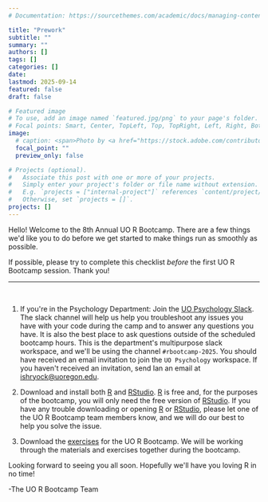 ```yaml
---
# Documentation: https://sourcethemes.com/academic/docs/managing-content/

title: "Prework"
subtitle: ""
summary: ""
authors: []
tags: []
categories: []
date: 
lastmod: 2025-09-14
featured: false
draft: false

# Featured image
# To use, add an image named `featured.jpg/png` to your page's folder.
# Focal points: Smart, Center, TopLeft, Top, TopRight, Left, Right, BottomLeft, Bottom, BottomRight.
image:
  # caption: <span>Photo by <a href="https://stock.adobe.com/contributor/205968087/surfupvector?load_type=author&prev_url=detail">Surfup Vector</a>
  focal_point: ""
  preview_only: false

# Projects (optional).
#   Associate this post with one or more of your projects.
#   Simply enter your project's folder or file name without extension.
#   E.g. `projects = ["internal-project"]` references `content/project/deep-learning/index.md`.
#   Otherwise, set `projects = []`.
projects: []
---
```


Hello! Welcome to the 8th Annual UO R Bootcamp. There are a few things we'd like you to do before we get started to make things run as smoothly as possible. 


If possible, please try to complete this checklist *before* the first UO R Bootcamp session. Thank you!



***

<br> 

1) If you're in the Psychology Department: Join the [UO Psychology Slack](https://uopsychology.slack.com). The slack channel will help us help you troubleshoot any issues you have with your code during the camp and to answer any questions you have. It is also the best place to ask questions outside of the scheduled bootcamp hours. This is the department's multipurpose slack workspace, and we'll be using the channel `#rbootcamp-2025`. You should have received an email invitation to join the `UO Psychology` workspace. If you haven't received an invitation, send Ian an email at [ishryock@uoregon.edu](mailto:ishryock@uoregon.edu). 

2) Download and install both [R](https://cran.r-project.org) and [RStudio](https://www.rstudio.com/products/rstudio/download/). [R](https://cran.r-project.org) is free and, for the purposes of the bootcamp, you will only need the free version of [RStudio](https://www.rstudio.com/products/rstudio/download/). If you have any trouble downloading or opening [R](https://cran.r-project.org) or [RStudio](https://www.rstudio.com/products/rstudio/download/), please let one of the UO R Bootcamp team members know, and we will do our best to help you solve the issue.

3) Download the [exercises](https://drive.google.com/drive/folders/1FeJs6gc8W03pUbYebv1_Wqp5DjxVX_wk?usp=sharing) for the UO R Bootcamp. We will be working through the materials and exercises together during the bootcamp.

Looking forward to seeing you all soon. Hopefully we'll have you loving R in no time!

-The UO R Bootcamp Team


